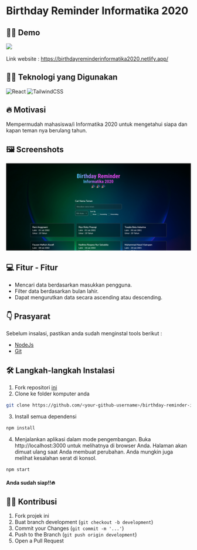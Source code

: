 # Birthday Reminder Informatika 2020

## 👨‍💻 Demo

<a href="https://github.com/ersankarimi/birthday-reminder-informatika-2020" target="blank">
<img src="https://img.shields.io/website?url=https://www.codingspace.codes&logo=github&style=flat-square" />
</a>

Link website : https://birthdayreminderinformatika2020.netlify.app/

## 👨‍🔧 Teknologi yang Digunakan

![React](https://img.shields.io/badge/react-%2320232a.svg?style=for-the-badge&logo=react&logoColor=%2361DAFB)
![TailwindCSS](https://img.shields.io/badge/tailwindcss-%2338B2AC.svg?style=for-the-badge&logo=tailwind-css&logoColor=white)

## 🔥 Motivasi
Mempermudah mahasiswa/i Informatika 2020 untuk mengetahui siapa dan kapan teman nya berulang tahun.
## 🖼️ Screenshots
![Screenshoot Birthday Reminder Informatika](./src/assets/screenshoot/screenshoot-1.png)

## 💻 Fitur - Fitur
- Mencari data berdasarkan masukkan pengguna.
- Filter data berdasarkan bulan lahir.
- Dapat mengurutkan data secara ascending atau descending.

## 👇 Prasyarat
Sebelum insalasi, pastikan anda sudah menginstal tools berikut :

- [NodeJs](https://nodejs.org/en/download/)
- [Git](https://git-scm.com/downloads)
## 🛠️ Langkah-langkah Instalasi
1. Fork repositori [ini](https://github.com/ersankarimi/birthday-reminder-informatika-2020)
2. Clone ke folder komputer anda 

```bash
git clone https://github.com/<your-github-username>/birthday-reminder-informatika-2020.git
```
3. Install semua dependensi

```bash
npm install
```

4. Menjalankan aplikasi dalam mode pengembangan. Buka http://localhost:3000 untuk melihatnya di browser Anda. Halaman akan dimuat ulang saat Anda membuat perubahan. Anda mungkin juga melihat kesalahan serat di konsol.
   
```bash
npm start
```

#### Anda sudah siap!!🔥

## 👨‍💻 Kontribusi
1. Fork projek ini
2. Buat branch development (`git checkout -b development`)
3. Commit your Changes (`git commit -m '...'`)
4. Push to the Branch (`git push origin development`)
5. Open a Pull Request




